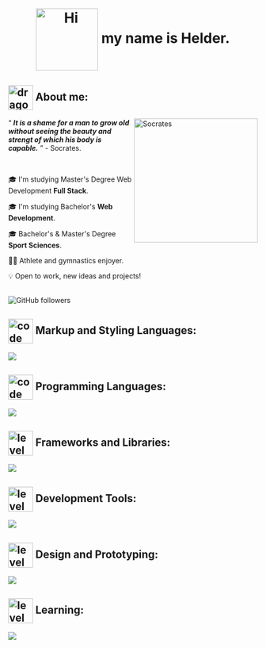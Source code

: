<h1 align="center">
  <img
    src="https://media3.giphy.com/media/v1.Y2lkPTc5MGI3NjExNzVqdzZkZmRsN2RjMG4xbnB6bXZpcDltdzA2MzRyNDdncGhxeThyNyZlcD12MV9pbnRlcm5hbF9naWZfYnlfaWQmY3Q9cw/mYxaNIP9suGG4murEa/giphy.webp"
    alt="Hi" width="125" align="center" />
  my name is Helder.
</h1>
<h2 align="left">
  <img
    src="https://media0.giphy.com/media/v1.Y2lkPTc5MGI3NjExOWozYTQ2bXp5NTExZ3htYmpveDQzOXp0ZzU3cmU3M2VqdW1xanMzZyZlcD12MV9pbnRlcm5hbF9naWZfYnlfaWQmY3Q9cw/Vf7wDG3P2Wakmy4Vwj/giphy.webp"
    alt="dragon ball" width="50" align="center" />
  About me:
</h2>
<div class="about-me">
  <img
    src="https://media4.giphy.com/media/3Wvm8u2SX1RqtUHy20/200.webp?cid=790b76116h8v0mupilgs84rv4798qgbkg0kkpquw7zmfzd3s&ep=v1_stickers_search&rid=200.webp&ct=s"
    alt="Socrates" width="250" align="right" />
  <p>
    <q align="center">
      <i><strong>It is a shame for a man to grow old without seeing the beauty and strengt of which his body is
          capable.</strong></i>
    </q>
    - Socrates.
  </p>
  <br />
  <p>🎓 I'm studying Master's Degree Web Development <strong>Full Stack</strong>.</p>
  <p>🎓 I'm studying Bachelor's <strong>Web Development</strong>.</p>
  <p>🎓 Bachelor's & Master's Degree <strong>Sport Sciences</strong>.</p>
  <p>🤸‍♂️ Athlete and gymnastics enjoyer.</p>
  <p>💡 Open to work, new ideas and projects!</p>
</div>
<br />
<img alt="GitHub followers" src="https://img.shields.io/github/followers/theHELDERscrolls?style=social&logoSize=auto">
<h2>
  <img
    src="https://media1.giphy.com/media/v1.Y2lkPTc5MGI3NjExdTRzZjdkcnI2dmd5M3B0cTgxMThvNjdncnR5YTgyengwdjJmNjA3ZiZlcD12MV9pbnRlcm5hbF9naWZfYnlfaWQmY3Q9cw/trN83pDD8yRDHBGfl3/giphy.webp"
    alt="code tag" width="50" align="center">
  Markup and Styling Languages:
</h2>
<p align="left">
  <a href="https://skillicons.dev">
    <img src="https://skillicons.dev/icons?i=css,html" />
  </a>
</p>
<h2>
  <img
    src="https://media4.giphy.com/media/v1.Y2lkPTc5MGI3NjExaTdmbWlzY2ZrdG53Y2VkemEyaHJicmxsbGJsMmlhZXcyd3kyMWtlZCZlcD12MV9pbnRlcm5hbF9naWZfYnlfaWQmY3Q9cw/gUNA7QH4AeLde/giphy.webp"
    alt="code tag" width="50" align="center">
  Programming Languages:
</h2>
<p align="left">
  <a href="https://skillicons.dev">
    <img src="https://skillicons.dev/icons?i=js" />
  </a>
</p>
<h2>
  <img
    src="https://media3.giphy.com/media/v1.Y2lkPTc5MGI3NjExOWdhMXphdzE0aHN0eXp1eHcxaWNmbDN2dzdxMWJqNHdnNGl5eW5udSZlcD12MV9pbnRlcm5hbF9naWZfYnlfaWQmY3Q9cw/H1kmRX2Zd7B77PT4DI/giphy.webp"
    alt="level up" width="50" align="center">
  Frameworks and Libraries:
</h2>
<p align="left">
  <a href="https://skillicons.dev">
    <img src="https://skillicons.dev/icons?i=react" />
  </a>
</p>
<h2>
  <img
    src="https://media2.giphy.com/media/v1.Y2lkPTc5MGI3NjExbTRmbTd2YTAwYWUxNjVmMm9paTAwZGI1OG8zZWk1cDgycHpkZWl4NyZlcD12MV9pbnRlcm5hbF9naWZfYnlfaWQmY3Q9cw/5lIFP9pwev2cRfJfAD/giphy.webp"
    alt="level up" width="50" align="center">
  Development Tools:
</h2>
<p align="left">
  <a href="https://skillicons.dev">
    <img src="https://skillicons.dev/icons?i=git,vite" />
  </a>
</p>
<h2>
  <img
    src="https://media4.giphy.com/media/v1.Y2lkPTc5MGI3NjExNnByaDdyeHo2aHY1dzI2YWtxYzcxcnY0MXZmejBhamswdmdiNHp0OCZlcD12MV9pbnRlcm5hbF9naWZfYnlfaWQmY3Q9cw/utfeiHQ7CcpyRtXla6/giphy.webp"
    alt="level up" width="50" align="center">
  Design and Prototyping:
</h2>
<p align="left">
  <a href="https://skillicons.dev">
    <img src="https://skillicons.dev/icons?i=figma" />
  </a>
</p>
<h2>
  <img
    src="https://media4.giphy.com/media/v1.Y2lkPTc5MGI3NjExMzYwcDl5dHpmZm4yNmFrOWw5Z2NkNWtiOHFmcHM2OXo5eHh2NDM4dCZlcD12MV9pbnRlcm5hbF9naWZfYnlfaWQmY3Q9cw/yGjmoMPc31ixmSC8rQ/giphy.webp"
    alt="level up" width="50" align="center">
  Learning:
</h2>
<p align="left">
  <a href="https://skillicons.dev">
    <img src="https://skillicons.dev/icons?i=js,react,figma" />
  </a>
</p>
